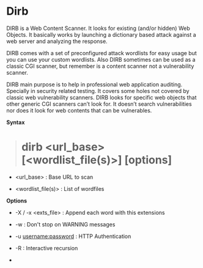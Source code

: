 # Dirb

DIRB is a Web Content Scanner. It looks for existing (and/or hidden) Web Objects.
It basically works by launching a dictionary based attack against a web server and analyzing the response.

DIRB comes with a set of preconfigured attack wordlists for easy usage but you can use your custom wordlists.
Also DIRB sometimes can be used as a classic CGI scanner, but remember is a content scanner not a vulnerability scanner.

DIRB main purpose is to help in professional web application auditing. Specially in security related testing.
It covers some holes not covered by classic web vulnerability scanners. DIRB looks for specific web objects that other generic CGI scanners can’t look for. 
It doesn’t search vulnerabilities nor does it look for web contents that can be vulnerables.

**Syntax**

> # dirb <url_base> [<wordlist_file(s)>] [options]

* <url_base> : Base URL to scan

* <wordlist_file(s)> : List of wordfiles

**Options**

*  -X <extensions> / -x <exts_file> : Append each word with this extensions 
  
*  -w : Don't stop on WARNING messages

*  -u <username:password> : HTTP Authentication

*  -R : Interactive recursion

* 
